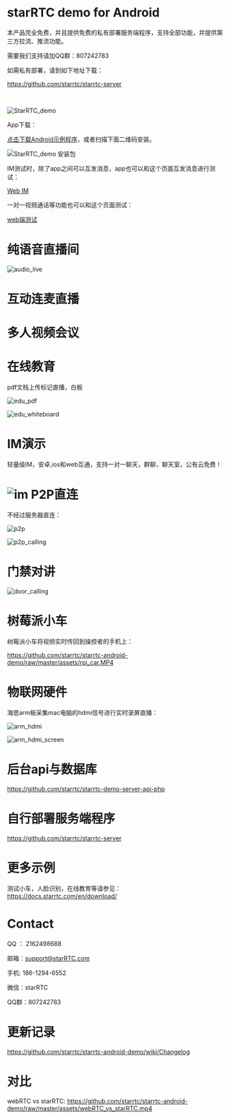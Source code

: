 # starRTC demo for Android

本产品完全免费，并且提供免费的私有部署服务端程序，支持全部功能，并提供第三方拉流、推流功能。

需要我们支持请加QQ群：807242783

如需私有部署，请到如下地址下载：

https://github.com/starrtc/starrtc-server

<br />

![StarRTC_demo](assets/StarRTC_demo.jpg)

App下载：

[点击下载Android示例程序](https://github.com/starrtc/starrtc-android-demo/raw/master/StarRTC_demo.apk)，或者扫描下面二维码安装。

![StarRTC_demo 安装包](assets/android.png)

IM测试时，除了app之间可以互发消息，app也可以和这个页面互发消息进行测试：

[Web IM](https://www.starrtc.com/demo/im)

一对一视频通话等功能也可以和这个页面测试：

[web端测试](https://www.starrtc.com/demo/web/)

纯语音直播间
==
![audio_live](assets/audio_live.png)

互动连麦直播
==


多人视频会议
==


在线教育
==
pdf文档上传标记直播，白板

![edu_pdf](assets/edu_pdf.jpg)

![edu_whiteboard](assets/edu_whiteboard.jpg)

IM演示
==
轻量级IM，安卓,ios和web互通，支持一对一聊天，群聊，聊天室，公有云免费！

![im](assets/im.jpg)
P2P直连
==
不经过服务器直连：

![p2p](assets/p2p.jpg)

![p2p_calling](assets/p2p_calling.jpg)


门禁对讲
==

![door_calling](assets/door_calling.jpg)


树莓派小车
==
树莓派小车将视频实时传回到操控者的手机上：

https://github.com/starrtc/starrtc-android-demo/raw/master/assets/rpi_car.MP4

物联网硬件
==
海思arm板采集mac电脑的hdmi信号进行实时录屏直播：

![arm_hdmi](assets/arm_hdmi.jpg)

![arm_hdmi_screen](assets/arm_hdmi_screen.jpg)

后台api与数据库
===
https://github.com/starrtc/starrtc-demo-server-api-php

自行部署服务端程序
===
https://github.com/starrtc/starrtc-server

更多示例
==
测试小车，人脸识别，在线教育等请参见：https://docs.starrtc.com/en/download/

Contact
=====
QQ ： 2162498688

邮箱：<a href="mailto:support@starRTC.com">support@starRTC.com</a>

手机: 186-1294-6552

微信：starRTC

QQ群：807242783

更新记录
===
https://github.com/starrtc/starrtc-android-demo/wiki/Changelog

对比
===
webRTC vs starRTC: https://github.com/starrtc/starrtc-android-demo/raw/master/assets/webRTC_vs_starRTC.mp4
